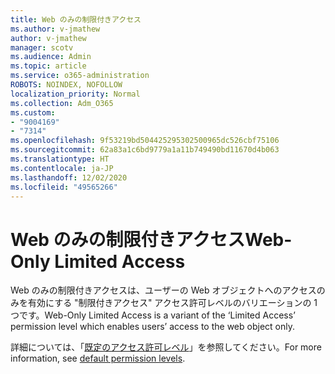 ```yaml
---
title: Web のみの制限付きアクセス
ms.author: v-jmathew
author: v-jmathew
manager: scotv
ms.audience: Admin
ms.topic: article
ms.service: o365-administration
ROBOTS: NOINDEX, NOFOLLOW
localization_priority: Normal
ms.collection: Adm_O365
ms.custom:
- "9004169"
- "7314"
ms.openlocfilehash: 9f53219bd504425295302500965dc526cbf75106
ms.sourcegitcommit: 62a83a1c6bd9779a1a11b749490bd11670d4b063
ms.translationtype: HT
ms.contentlocale: ja-JP
ms.lasthandoff: 12/02/2020
ms.locfileid: "49565266"
---
```

# <a name="web-only-limited-access"></a><span data-ttu-id="0f683-102">Web のみの制限付きアクセス</span><span class="sxs-lookup"><span data-stu-id="0f683-102">Web-Only Limited Access</span></span>

<span data-ttu-id="0f683-103">Web のみの制限付きアクセスは、ユーザーの Web オブジェクトへのアクセスのみを有効にする "制限付きアクセス" アクセス許可レベルのバリエーションの 1 つです。</span><span class="sxs-lookup"><span data-stu-id="0f683-103">Web-Only Limited Access is a variant of the ‘Limited Access’ permission level which enables users’ access to the web object only.</span></span>

<span data-ttu-id="0f683-104">詳細については、「[既定のアクセス許可レベル](https://docs.microsoft.com/sharepoint/understanding-permission-levels#default-permission-levels)」を参照してください。</span><span class="sxs-lookup"><span data-stu-id="0f683-104">For more information, see [default permission levels](https://docs.microsoft.com/sharepoint/understanding-permission-levels#default-permission-levels).</span></span>
